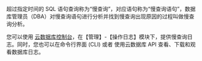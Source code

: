 超过指定时间的 SQL 语句查询称为“慢查询”，对应语句称为“慢查询语句”，数据库管理员（DBA）对慢查询语句进行分析并找到慢查询出现原因的过程叫做慢查询分析。

您可以使用 [云数据库控制台][1]，在【管理】-【操作日志】模块下，提供慢查询日志。同时，您也可以在命令行界面 (CLI) 或者 使用云数据库 API 查看、下载和观看数据库日志。

[1]:	http://console.tcecqpoc.fsphere.cn/cdb/
